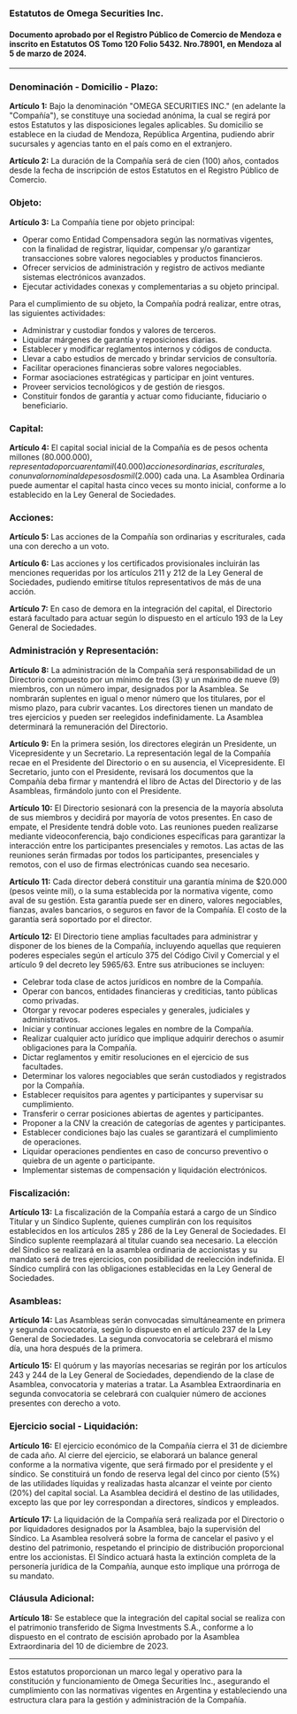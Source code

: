 ### Estatutos de Omega Securities Inc.

#### Documento aprobado por el Registro Público de Comercio de Mendoza e inscrito en Estatutos OS Tomo 120 Folio 5432. Nro.78901, en Mendoza al 5 de marzo de 2024.

---

### Denominación - Domicilio - Plazo:

**Artículo 1:**
Bajo la denominación "OMEGA SECURITIES INC." (en adelante la "Compañía"), se constituye una sociedad anónima, la cual se regirá por estos Estatutos y las disposiciones legales aplicables. Su domicilio se establece en la ciudad de Mendoza, República Argentina, pudiendo abrir sucursales y agencias tanto en el país como en el extranjero.

**Artículo 2:**
La duración de la Compañía será de cien (100) años, contados desde la fecha de inscripción de estos Estatutos en el Registro Público de Comercio.

### Objeto:

**Artículo 3:**
La Compañía tiene por objeto principal:

- Operar como Entidad Compensadora según las normativas vigentes, con la finalidad de registrar, liquidar, compensar y/o garantizar transacciones sobre valores negociables y productos financieros.
- Ofrecer servicios de administración y registro de activos mediante sistemas electrónicos avanzados.
- Ejecutar actividades conexas y complementarias a su objeto principal.

Para el cumplimiento de su objeto, la Compañía podrá realizar, entre otras, las siguientes actividades:
- Administrar y custodiar fondos y valores de terceros.
- Liquidar márgenes de garantía y reposiciones diarias.
- Establecer y modificar reglamentos internos y códigos de conducta.
- Llevar a cabo estudios de mercado y brindar servicios de consultoría.
- Facilitar operaciones financieras sobre valores negociables.
- Formar asociaciones estratégicas y participar en joint ventures.
- Proveer servicios tecnológicos y de gestión de riesgos.
- Constituir fondos de garantía y actuar como fiduciante, fiduciario o beneficiario.

### Capital:

**Artículo 4:**
El capital social inicial de la Compañía es de pesos ochenta millones ($80.000.000), representado por cuarenta mil (40.000) acciones ordinarias, escriturales, con un valor nominal de pesos dos mil ($2.000) cada una. La Asamblea Ordinaria puede aumentar el capital hasta cinco veces su monto inicial, conforme a lo establecido en la Ley General de Sociedades.

### Acciones:

**Artículo 5:**
Las acciones de la Compañía son ordinarias y escriturales, cada una con derecho a un voto.

**Artículo 6:**
Las acciones y los certificados provisionales incluirán las menciones requeridas por los artículos 211 y 212 de la Ley General de Sociedades, pudiendo emitirse títulos representativos de más de una acción.

**Artículo 7:**
En caso de demora en la integración del capital, el Directorio estará facultado para actuar según lo dispuesto en el artículo 193 de la Ley General de Sociedades.

### Administración y Representación:

**Artículo 8:**
La administración de la Compañía será responsabilidad de un Directorio compuesto por un mínimo de tres (3) y un máximo de nueve (9) miembros, con un número impar, designados por la Asamblea. Se nombrarán suplentes en igual o menor número que los titulares, por el mismo plazo, para cubrir vacantes. Los directores tienen un mandato de tres ejercicios y pueden ser reelegidos indefinidamente. La Asamblea determinará la remuneración del Directorio.

**Artículo 9:**
En la primera sesión, los directores elegirán un Presidente, un Vicepresidente y un Secretario. La representación legal de la Compañía recae en el Presidente del Directorio o en su ausencia, el Vicepresidente. El Secretario, junto con el Presidente, revisará los documentos que la Compañía deba firmar y mantendrá el libro de Actas del Directorio y de las Asambleas, firmándolo junto con el Presidente.

**Artículo 10:**
El Directorio sesionará con la presencia de la mayoría absoluta de sus miembros y decidirá por mayoría de votos presentes. En caso de empate, el Presidente tendrá doble voto. Las reuniones pueden realizarse mediante videoconferencia, bajo condiciones específicas para garantizar la interacción entre los participantes presenciales y remotos. Las actas de las reuniones serán firmadas por todos los participantes, presenciales y remotos, con el uso de firmas electrónicas cuando sea necesario.

**Artículo 11:**
Cada director deberá constituir una garantía mínima de $20.000 (pesos veinte mil), o la suma establecida por la normativa vigente, como aval de su gestión. Esta garantía puede ser en dinero, valores negociables, fianzas, avales bancarios, o seguros en favor de la Compañía. El costo de la garantía será soportado por el director.

**Artículo 12:**
El Directorio tiene amplias facultades para administrar y disponer de los bienes de la Compañía, incluyendo aquellas que requieren poderes especiales según el artículo 375 del Código Civil y Comercial y el artículo 9 del decreto ley 5965/63. Entre sus atribuciones se incluyen:
- Celebrar toda clase de actos jurídicos en nombre de la Compañía.
- Operar con bancos, entidades financieras y crediticias, tanto públicas como privadas.
- Otorgar y revocar poderes especiales y generales, judiciales y administrativos.
- Iniciar y continuar acciones legales en nombre de la Compañía.
- Realizar cualquier acto jurídico que implique adquirir derechos o asumir obligaciones para la Compañía.
- Dictar reglamentos y emitir resoluciones en el ejercicio de sus facultades.
- Determinar los valores negociables que serán custodiados y registrados por la Compañía.
- Establecer requisitos para agentes y participantes y supervisar su cumplimiento.
- Transferir o cerrar posiciones abiertas de agentes y participantes.
- Proponer a la CNV la creación de categorías de agentes y participantes.
- Establecer condiciones bajo las cuales se garantizará el cumplimiento de operaciones.
- Liquidar operaciones pendientes en caso de concurso preventivo o quiebra de un agente o participante.
- Implementar sistemas de compensación y liquidación electrónicos.

### Fiscalización:

**Artículo 13:**
La fiscalización de la Compañía estará a cargo de un Síndico Titular y un Síndico Suplente, quienes cumplirán con los requisitos establecidos en los artículos 285 y 286 de la Ley General de Sociedades. El Síndico suplente reemplazará al titular cuando sea necesario. La elección del Síndico se realizará en la asamblea ordinaria de accionistas y su mandato será de tres ejercicios, con posibilidad de reelección indefinida. El Síndico cumplirá con las obligaciones establecidas en la Ley General de Sociedades.

### Asambleas:

**Artículo 14:**
Las Asambleas serán convocadas simultáneamente en primera y segunda convocatoria, según lo dispuesto en el artículo 237 de la Ley General de Sociedades. La segunda convocatoria se celebrará el mismo día, una hora después de la primera.

**Artículo 15:**
El quórum y las mayorías necesarias se regirán por los artículos 243 y 244 de la Ley General de Sociedades, dependiendo de la clase de Asamblea, convocatoria y materias a tratar. La Asamblea Extraordinaria en segunda convocatoria se celebrará con cualquier número de acciones presentes con derecho a voto.

### Ejercicio social - Liquidación:

**Artículo 16:**
El ejercicio económico de la Compañía cierra el 31 de diciembre de cada año. Al cierre del ejercicio, se elaborará un balance general conforme a la normativa vigente, que será firmado por el presidente y el síndico. Se constituirá un fondo de reserva legal del cinco por ciento (5%) de las utilidades líquidas y realizadas hasta alcanzar el veinte por ciento (20%) del capital social. La Asamblea decidirá el destino de las utilidades, excepto las que por ley correspondan a directores, síndicos y empleados.

**Artículo 17:**
La liquidación de la Compañía será realizada por el Directorio o por liquidadores designados por la Asamblea, bajo la supervisión del Síndico. La Asamblea resolverá sobre la forma de cancelar el pasivo y el destino del patrimonio, respetando el principio de distribución proporcional entre los accionistas. El Síndico actuará hasta la extinción completa de la personería jurídica de la Compañía, aunque esto implique una prórroga de su mandato.

### Cláusula Adicional:

**Artículo 18:**
Se establece que la integración del capital social se realiza con el patrimonio transferido de Sigma Investments S.A., conforme a lo dispuesto en el contrato de escisión aprobado por la Asamblea Extraordinaria del 10 de diciembre de 2023.

---

Estos estatutos proporcionan un marco legal y operativo para la constitución y funcionamiento de Omega Securities Inc., asegurando el cumplimiento con las normativas vigentes en Argentina y estableciendo una estructura clara para la gestión y administración de la Compañía.

